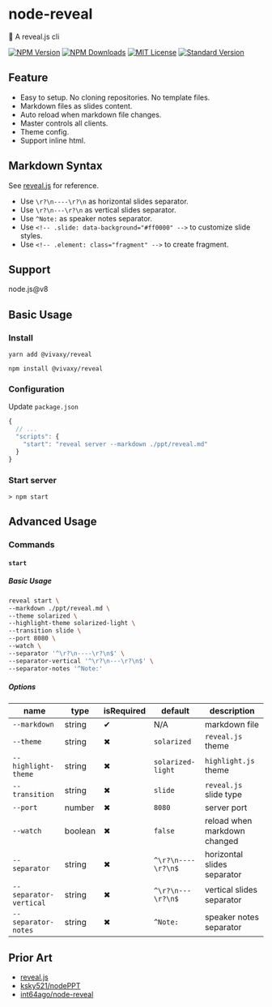 # node-reveal

🎁 A reveal.js cli

[![NPM Version][npm-version-image]][npm-url]
[![NPM Downloads][npm-downloads-image]][npm-url]
[![MIT License][license-image]][license-url]
[![Standard Version][standard-version-image]][standard-version-url]

## Feature

- Easy to setup. No cloning repositories. No template files.
- Markdown files as slides content.
- Auto reload when markdown file changes.
- Master controls all clients.
- Theme config.
- Support inline html.

## Markdown Syntax

See [reveal.js](https://github.com/hakimel/reveal.js#markdown) for reference.

- Use `\r?\n----\r?\n` as horizontal slides separator.
- Use `\r?\n---\r?\n` as vertical slides separator.
- Use `^Note:` as speaker notes separator.
- Use `<!-- .slide: data-background="#ff0000" -->` to customize slide styles.
- Use `<!-- .element: class="fragment" -->` to create fragment.

## Support

node.js@v8

## Basic Usage

### Install

`yarn add @vivaxy/reveal`

`npm install @vivaxy/reveal`

### Configuration

Update `package.json`

```js
{
  // ...
  "scripts": {
    "start": "reveal server --markdown ./ppt/reveal.md"
  }
}
```

### Start server

`> npm start`

## Advanced Usage

### Commands

#### `start`

##### Basic Usage

```sh
reveal start \
--markdown ./ppt/reveal.md \
--theme solarized \
--highlight-theme solarized-light \
--transition slide \
--port 8080 \
--watch \
--separator '^\r?\n----\r?\n$' \
--separator-vertical '^\r?\n---\r?\n$' \
--separator-notes '^Note:'
```

##### Options

| name                      | type      | isRequired    | default               | description                   |
| ---                       | ---       | ---           | ---                   | ---                           |
| `--markdown`              | string    | ✔             | N/A                   | markdown file                 |
| `--theme`                 | string    | ✖             | `solarized`           | `reveal.js` theme             |
| `--highlight-theme`       | string    | ✖             | `solarized-light`     | `highlight.js` theme          |
| `--transition`            | string    | ✖             | `slide`               | `reveal.js` slide type        |
| `--port`                  | number    | ✖             | `8080`                | server port                   |
| `--watch`                 | boolean   | ✖             | `false`               | reload when markdown changed  |
| `--separator`             | string    | ✖             | `^\r?\n----\r?\n$`    | horizontal slides separator   |
| `--separator-vertical`    | string    | ✖             | `^\r?\n---\r?\n$`     | vertical slides separator     |
| `--separator-notes`       | string    | ✖             | `^Note:`              | speaker notes separator       |

## Prior Art

- [reveal.js](https://github.com/hakimel/reveal.js)
- [ksky521/nodePPT](https://github.com/ksky521/nodePPT)
- [int64ago/node-reveal](https://github.com/int64ago/node-reveal)

[npm-version-image]: http://img.shields.io/npm/v/@vivaxy/reveal.svg?style=flat-square
[npm-url]: https://www.npmjs.com/package/@vivaxy/reveal
[npm-downloads-image]: https://img.shields.io/npm/dt/@vivaxy/reveal.svg?style=flat-square
[license-image]: https://img.shields.io/npm/l/@vivaxy/reveal.svg?style=flat-square
[license-url]: LICENSE
[standard-version-image]: https://img.shields.io/badge/release-standard%20version-brightgreen.svg?style=flat-square
[standard-version-url]: https://github.com/conventional-changelog/standard-version
